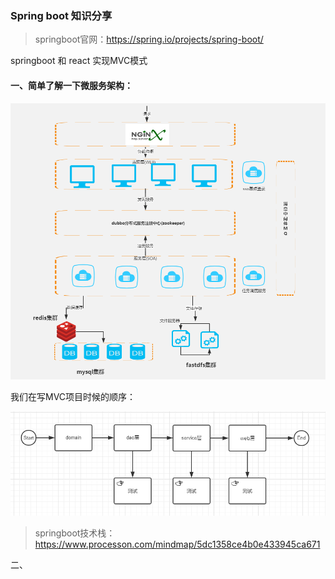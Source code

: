 ### Spring boot 知识分享

> springboot官网：<https://spring.io/projects/spring-boot/>

springboot 和 react 实现MVC模式

#### 一、简单了解一下微服务架构：

![spring-boot微服务架构图](./pic/spring-boot微服务架构图.png)

我们在写MVC项目时候的顺序：

![MVC简单结构](./pic/MVC简单结构.jpg)

> springboot技术栈：<https://www.processon.com/mindmap/5dc1358ce4b0e433945ca671>
>



二、
















